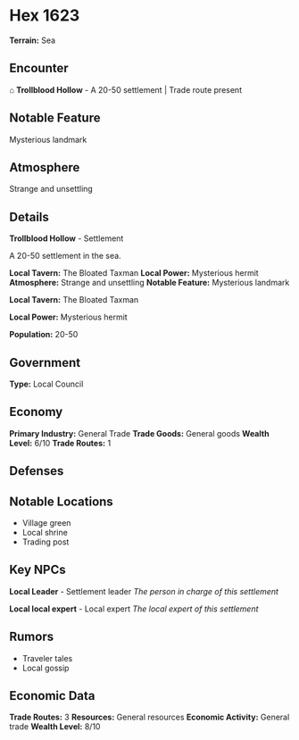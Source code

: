 # Hex 1623

**Terrain:** Sea

## Encounter
⌂ **Trollblood Hollow** - A 20-50 settlement | Trade route present

## Notable Feature
Mysterious landmark

## Atmosphere
Strange and unsettling

## Details
**Trollblood Hollow** - Settlement

A 20-50 settlement in the sea.

**Local Tavern:** The Bloated Taxman
**Local Power:** Mysterious hermit
**Atmosphere:** Strange and unsettling
**Notable Feature:** Mysterious landmark

**Local Tavern:** The Bloated Taxman

**Local Power:** Mysterious hermit

**Population:** 20-50

## Government
**Type:** Local Council

## Economy
**Primary Industry:** General Trade
**Trade Goods:** General goods
**Wealth Level:** 6/10
**Trade Routes:** 1

## Defenses

## Notable Locations
- Village green
- Local shrine
- Trading post

## Key NPCs
**Local Leader** - Settlement leader
*The person in charge of this settlement*

**Local local expert** - Local expert
*The local expert of this settlement*

## Rumors
- Traveler tales
- Local gossip

## Economic Data
**Trade Routes:** 3
**Resources:** General resources
**Economic Activity:** General trade
**Wealth Level:** 8/10
